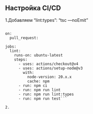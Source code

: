 ## Настройка CI/CD

1.Добавляем “lint:types”: “tsc —noEmit”

```name: Pull requests check

on:
  pull_request:

jobs:
  lint:
    runs-on: ubuntu-latest
    steps:
      - uses: actions/checkout@v4
      - uses: actions/setup-node@v3
        with:
          node-version: 20.x.x
          cache: npm
      - run: npm ci
      - run: npm run lint
      - run: npm run lint:types
      - run: npm run test```

2. 
